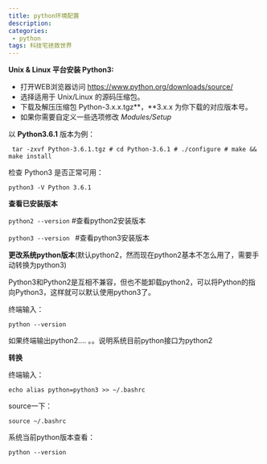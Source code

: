 ```yaml
---
title: python环境配置 
description:             
categories:
 - python
tags: 科技宅拯救世界
---
```


**Unix & Linux 平台安装 Python3:**

- 打开WEB浏览器访问 https://www.python.org/downloads/source/
- 选择适用于 Unix/Linux 的源码压缩包。
- 下载及解压压缩包  Python-3.x.x.tgz**，**3.x.x 为你下载的对应版本号。
- 如果你需要自定义一些选项修改 *Modules/Setup*

以 **Python3.6.1** 版本为例：

` tar -zxvf Python-3.6.1.tgz # cd Python-3.6.1 # ./configure # make && make install`

检查 Python3 是否正常可用：

`python3 -V Python 3.6.1`





**查看已安装版本**

`python2 --version`   		#查看python2安装版本

`python3 --version `  		#查看python3安装版本



**更改系统python版本**(默认python2，然而现在python2基本不怎么用了，需要手动转换为python3)

  Python3和Python2是互相不兼容，但也不能卸载python2，可以将Python的指向Python3，这样就可以默认使用python3了。

终端输入：

`python --version`

如果终端输出python2.... 。。说明系统目前python接口为python2



**转换**

终端输入：

`echo alias python=python3 >> ~/.bashrc`

source一下：

`source ~/.bashrc`

系统当前python版本查看：

`python --version`

























